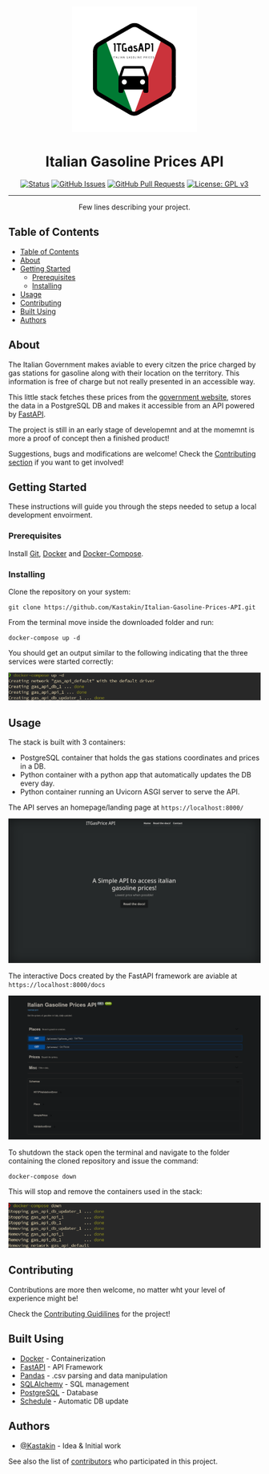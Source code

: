 <div align="center">
    <img src="docs/images/logo.png" width=250>
</div>

<h1 align="center">Italian Gasoline Prices API</h1>

<div align="center">

  [![Status](https://img.shields.io/badge/status-active-success.svg)]() 
  [![GitHub Issues](https://img.shields.io/github/issues/Kastakin/Italian-Gasoline-Prices-API.svg)](https://github.com/Kastakin/Italian-Gasoline-Prices-API/issues)
  [![GitHub Pull Requests](https://img.shields.io/github/issues-pr/Kastakin/Italian-Gasoline-Prices-API.svg)](https://github.com/Kastakin/Italian-Gasoline-Prices-API/pulls)
  [![License: GPL v3](https://img.shields.io/badge/License-GPLv3-informational.svg)](/LICENSE)

</div>

---

<p align="center"> Few lines describing your project.
    <br> 
</p>

## Table of Contents

- [Table of Contents](#table-of-contents)
- [About](#about)
- [Getting Started](#getting-started)
  - [Prerequisites](#prerequisites)
  - [Installing](#installing)
- [Usage](#usage)
- [Contributing](#contributing)
- [Built Using](#built-using)
- [Authors](#authors)

## About

The Italian Government makes aviable to every citzen the price charged by gas stations for gasoline along with their location on the territory. This information is free of charge but not really presented in an accessible way.

This little stack fetches these prices from the [government website](https://www.sviluppoeconomico.gov.it/index.php/it/open-data/elenco-dataset/2032336-carburanti-prezzi-praticati-e-anagrafica-degli-impianti), stores the data in a PostgreSQL DB and makes it accessible from an API powered by [FastAPI](https://fastapi.tiangolo.com/).

The project is still in an early stage of developemnt and at the momemnt is more a proof of concept then a finished product!

Suggestions, bugs and modifications are welcome! Check the [Contributing section](#contributing) if you want to get involved!

## Getting Started

These instructions will guide you through the steps needed to setup a local development envoirment.

### Prerequisites

Install [Git](https://git-scm.com/book/en/v2/Getting-Started-Installing-Git), [Docker](https://docs.docker.com/get-docker/) and [Docker-Compose](https://docs.docker.com/compose/install/).

### Installing

Clone the repository on your system:

```[bash]
git clone https://github.com/Kastakin/Italian-Gasoline-Prices-API.git
```

From the terminal move inside the downloaded folder and run:

```[bash]
docker-compose up -d
```

You should get an output similar to the following indicating that the three services were started correctly:

![Launching the stack](docs/images/compose_up.png)

## Usage

The stack is built with 3 containers:

- PostgreSQL container that holds the gas stations coordinates and prices in a DB.
- Python container with a python app that automatically updates the DB every day.
- Python container running an Uvicorn ASGI server to serve the API.

The API serves an homepage/landing page at `https://localhost:8000/`

![API Homepage](docs/images/home.png)

The interactive Docs created by the FastAPI framework are aviable at `https://localhost:8000/docs`

![API Docs](docs/images/docs.png)

To shutdown the stack open the terminal and navigate to the folder containing the cloned repository and issue the command:

```[bash]
docker-compose down
```

This will stop and remove the containers used in the stack:

![Shutting down the stack](docs/images/compose_down.png)

## Contributing

Contributions are more then welcome, no matter wht your level of experience might be!

Check the [Contributing Guidilines](/CONTRIBUTING.md) for the project!

## Built Using

- [Docker](https://www.docker.com/) - Containerization
- [FastAPI](https://fastapi.tiangolo.com/) - API Framework
- [Pandas](https://pandas.pydata.org/) - .csv parsing and data manipulation
- [SQLAlchemy](https://www.sqlalchemy.org/) - SQL management
- [PostgreSQL](https://www.postgresql.org/) - Database
- [Schedule](https://pypi.org/project/schedule/) - Automatic DB update

## Authors

- [@Kastakin](https://github.com/kastakin) - Idea & Initial work

See also the list of [contributors](https://github.com/Kastakin/Italian-Gasoline-Prices-API/graphs/contributors) who participated in this project.
